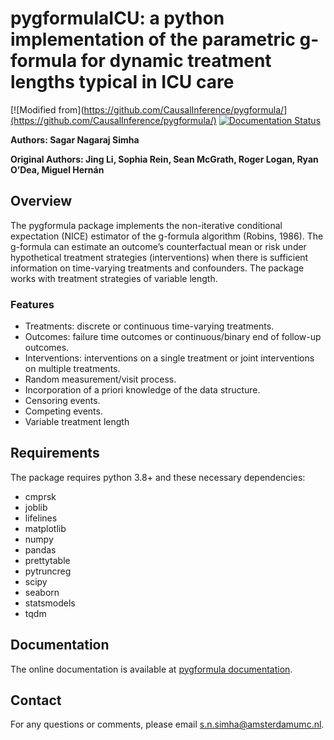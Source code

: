 # pygformulaICU: a python implementation of the parametric g-formula for dynamic treatment lengths typical in ICU care

[![Modified from](https://github.com/CausalInference/pygformula/](https://github.com/CausalInference/pygformula/)
[![Documentation Status](https://readthedocs.org/projects/pygformula/badge/?version=latest)](https://pygformula.readthedocs.io)


**Authors: Sagar Nagaraj Simha**

**Original Authors: Jing Li, Sophia Rein, Sean McGrath, Roger Logan, Ryan O’Dea, Miguel Hernán**


## Overview
The pygformula package implements the non-iterative conditional expectation (NICE) estimator of the g-formula algorithm
(Robins, 1986). The g-formula can estimate an outcome’s counterfactual mean or risk under hypothetical treatment strategies
(interventions) when there is sufficient information on time-varying treatments and confounders. The package works with 
treatment strategies of variable length.


### Features

* Treatments: discrete or continuous time-varying treatments.
* Outcomes: failure time outcomes or continuous/binary end of follow-up outcomes.
* Interventions: interventions on a single treatment or joint interventions on multiple treatments.
* Random measurement/visit process.
* Incorporation of a priori knowledge of the data structure.
* Censoring events.
* Competing events.
* Variable treatment length


## Requirements

The package requires python 3.8+ and these necessary dependencies:

- cmprsk
- joblib
- lifelines
- matplotlib
- numpy
- pandas
- prettytable
- pytruncreg
- scipy
- seaborn
- statsmodels
- tqdm


## Documentation

The online documentation is available at [pygformula documentation](https://pygformula.readthedocs.io).

## Contact

For any questions or comments, please email s.n.simha@amsterdamumc.nl.